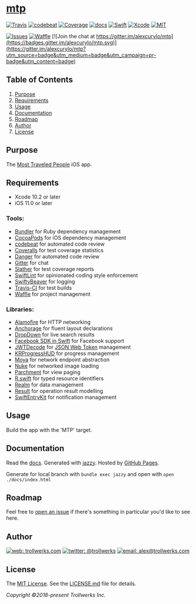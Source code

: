 # [mtp](https://github.com/alexcurylo/mtp)
[![Travis](https://travis-ci.org/alexcurylo/mtp.svg?branch=develop)](https://travis-ci.org/alexcurylo/mtp)
[![codebeat](https://codebeat.co/badges/321a44b1-ff7b-48fd-b8e2-42a5a8d19568)](https://codebeat.co/projects/github-com-alexcurylo-mtp-develop)
[![Coverage](https://coveralls.io/repos/github/alexcurylo/mtp/badge.svg?branch=develop)](https://coveralls.io/github/alexcurylo/mtp?branch=develop)
[![docs](https://alexcurylo.github.io/mtp/badge.svg)](https://alexcurylo.github.io/mtp)
[![Swift](https://img.shields.io/badge/Swift-5.0-orange.svg)](https://swift.org)
[![Xcode](https://img.shields.io/badge/Xcode-10.2-blue.svg)](https://developer.apple.com/xcode)
[![MIT](https://img.shields.io/badge/License-MIT-red.svg)](https://opensource.org/licenses/MIT)

[![Issues](https://img.shields.io/github/issues/alexcurylo/mtp.svg)](https://github.com/alexcurylo/mtp/issues)
[![Waffle](https://badge.waffle.io/alexcurylo/mtp.svg?columns=all)](https://waffle.io/alexcurylo/mtp)
[![Join the chat at https://gitter.im/alexcurylo/mtp](https://badges.gitter.im/alexcurylo/mtp.svg)](https://gitter.im/alexcurylo/mtp?utm_source=badge&utm_medium=badge&utm_campaign=pr-badge&utm_content=badge) 


Table of Contents
-----------------

1. [Purpose](#purpose)
2. [Requirements](#requirements)
3. [Usage](#usage)
4. [Documentation](#documentation)
5. [Roadmap](#roadmap)
6. [Author](#author)
7. [License](#license)

Purpose
-------

The [Most Traveled People](https://mtp.travel) iOS app.

Requirements
------------

- Xcode 10.2 or later
- iOS 11.0 or later

### Tools:

- [Bundler](https://bundler.io/) for Ruby dependency management
- [CocoaPods](https://cocoapods.org/) for iOS dependency management
- [codebeat](https://codebeat.co/projects/github-com-alexcurylo-mtp-develop) for automated code review
- [Coveralls](https://coveralls.io/github/alexcurylo/mtp?branch=develop) for test coverage statistics
- [Danger](http://danger.systems/ruby/) for automated code review
- [Gitter](https://gitter.im/alexcurylo/mtp?utm_source=badge&utm_medium=badge&utm_campaign=pr-badge&utm_content=badge) for chat
- [Slather](https://github.com/SlatherOrg/slather) for test coverage reports
- [SwiftLint](https://github.com/realm/SwiftLint) for opinionated coding style enforcement
- [SwiftyBeaver](https://github.com/SwiftyBeaver/SwiftyBeaver) for logging
- [Travis-CI](https://travis-ci.org/alexcurylo/mtp) for test builds
- [Waffle](https://waffle.io/alexcurylo/mtp) for project management

### Libraries:

- [Alamofire](https://github.com/Alamofire/Alamofire) for HTTP networking
- [Anchorage](https://github.com/Raizlabs/Anchorage) for fluent layout declarations
- [DropDown](https://github.com/AssistoLab/DropDown) for live search results
- [Facebook SDK in Swift](https://github.com/facebook/facebook-sdk-swift)  for Facebook support
- [JWTDecode](https://github.com/auth0/JWTDecode.swift) for [JSON Web Token](https://jwt.io) management
- [KRProgressHUD](https://github.com/krimpedance/KRProgressHUD) for progress management
- [Moya](https://github.com/Moya/Moya) for network endpoint abstraction
- [Nuke](https://github.com/kean/Nuke) for networked image loading
- [Parchment](https://github.com/rechsteiner/Parchment) for view paging
- [R.swift](https://github.com/mac-cain13/R.swift/) for typed resource identifiers
- [Realm](https://github.com/realm/realm-cocoa) for data management
- [Result](https://github.com/antitypical/Result) for operation result modelling
- [SwiftEntryKit](https://github.com/huri000/SwiftEntryKit) for notification management

Usage
-----

Build the app with the 'MTP' target.

Documentation
-------------

Read the [docs](http://alexcurylo.github.io/mtp/). Generated with [jazzy](https://github.com/realm/jazzy). Hosted by [GitHub Pages](https://pages.github.com).

Generate for local branch with  `bundle exec jazzy` and open with `open ./docs/index.html`

Roadmap
-------

Feel free to [open an issue](https://github.com/alexcurylo/mtp/issues/new) if there's something in particular you'd like to see here.

Author
------

[![web: trollwerks.com](http://img.shields.io/badge/web-www.trollwerks.com-blue.svg)](http://trollwerks.com) 
[![twitter: @trollwerks](http://img.shields.io/badge/twitter-%40trollwerks-blue.svg)](https://twitter.com/trollwerks) 
[![email: alex@trollwerks.com](http://img.shields.io/badge/email-alex%40trollwerks.com-blue.svg)](mailto:alex@trollwerks.com)

License
-------

The [MIT License](http://opensource.org/licenses/MIT). See the [LICENSE.md](LICENSE.md) file for details.

_Copyright &copy;2018-present Trollwerks Inc._
